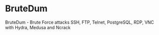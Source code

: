 # BruteDum
 BruteDum - Brute Force attacks SSH, FTP, Telnet, PostgreSQL, RDP, VNC with Hydra, Medusa and Ncrack
